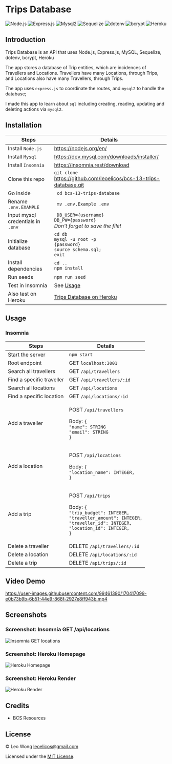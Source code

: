 # Trips Database

![Node.js](https://img.shields.io/badge/16.15.0%20LTS-0?label=Node.js&style=for-the-badge&labelColor=white&color=black) ![Express.js](https://img.shields.io/badge/4.17.1-0?label=Express&style=for-the-badge&labelColor=white&color=black) ![Mysql2](https://img.shields.io/badge/2.2.1-0?label=Mysql2&style=for-the-badge&labelColor=white&color=black) ![Sequelize](https://img.shields.io/badge/6.3.5-0?label=Sequelize&style=for-the-badge&labelColor=white&color=black) ![dotenv](https://img.shields.io/badge/8.2.0-0?label=dotenv&style=for-the-badge&labelColor=white&color=black) ![bcrypt](https://img.shields.io/badge/5.0.0-0?label=bcrypt&style=for-the-badge&labelColor=white&color=black) ![Heroku](https://img.shields.io/badge/7.60.2-0?label=heroku&style=for-the-badge&labelColor=white&color=black)

## Introduction

Trips Database is an API that uses Node.js, Express.js, MySQL, Sequelize, dotenv, bcrypt, Heroku

The app stores a database of Trip entities, which are incidences of Travellers and Locations. Travellers have many Locations, through Trips, and Locations also have many Travellers, through Trips.

The app uses `express.js` to coordinate the routes, and `mysql2` to handle the database;

I made this app to learn about `sql` including creating, reading, updating and deleting actions via `mysql2`.

## Installation

| Steps                             | Details                                                                         |
| --------------------------------- | ------------------------------------------------------------------------------- |
| Install `Node.js `                | https://nodejs.org/en/                                                          |
| Install `Mysql`                   | https://dev.mysql.com/downloads/installer/                                      |
| Install `Insomnia`                | https://insomnia.rest/download                                                  |
| Clone this repo                   | `git clone`<br>https://github.com/leoelicos/bcs-13-trips-database.git           |
| Go inside                         | ` cd bcs-13-trips-database`                                                     |
| Rename `.env.EXAMPLE`             | ` mv .env.Example .env`                                                         |
| Input mysql credentials in `.env` | ` DB_USER={username}`<br>`DB_PW={password}`<br>_Don't forget to save the file!_ |
| Initialize database               | `cd db`<br>`mysql -u root -p`<br>`{password}`<br>`source schema.sql;`<br>`exit` |
| Install dependencies              | `cd ..`<br>`npm install`                                                        |
| Run seeds                         | `npm run seed`                                                                  |
| Test in Insomnia                  | See [Usage](#usage)                                                             |
| Also test on Heroku               | [Trips Database on Heroku](https://leoelicos-trips-database.herokuapp.com/)     |

## Usage

### Insomnia

| Steps                     | Details                                                                                                                                                                   |
| ------------------------- | ------------------------------------------------------------------------------------------------------------------------------------------------------------------------- |
| Start the server          | `npm start`                                                                                                                                                               |
| Root endpoint             | GET `localhost:3001`                                                                                                                                                      |
| Search all travellers     | GET `/api/travellers`                                                                                                                                                     |
| Find a specific traveller | GET `/api/travellers/:id`                                                                                                                                                 |
| Search all locations      | GET `/api/locations`                                                                                                                                                      |
| Find a specific location  | GET `/api/locations/:id`                                                                                                                                                  |
| Add a traveller           | <p>POST `/api/travellers`</p><p>Body: `{`<br>`"name": STRING`<br>`"email": STRING`<br>`}`</p>                                                                             |
| Add a location            | <p>POST `/api/locations`</p><p>Body: `{`<br>`"location_name": INTEGER,`<br>`}`</p>                                                                                        |
| Add a trip                | <p>POST `/api/trips`</p><p>Body: `{`<br>`"trip_budget": INTEGER,`<br>`"traveller_amount": INTEGER,`<br>`"traveller_id": INTEGER,`<br>`"location_id": INTEGER,`<br>`}`</p> |
| Delete a traveller        | DELETE `/api/travellers/:id`                                                                                                                                              |
| Delete a location         | DELETE `/api/locations/:id`                                                                                                                                               |
| Delete a trip             | DELETE `/api/trips/:id`                                                                                                                                                   |

## Video Demo

https://user-images.githubusercontent.com/99461390/170417099-e0b73b9b-6b51-44e9-868f-2927e8ff943b.mp4

## Screenshots

### Screenshot: Insomnia GET /api/locations

![Insomnia GET locations](https://user-images.githubusercontent.com/99461390/170417348-6d0a4e0b-e463-4dff-b4f6-d17f0a28426f.jpg)

### Screenshot: Heroku Homepage

![Heroku Homepage](https://user-images.githubusercontent.com/99461390/170417410-e84da0b1-9b1e-4633-aed9-889aae47cbce.jpg)

### Screenshot: Heroku Render

![Heroku Render](https://user-images.githubusercontent.com/99461390/170417462-17359ca0-5eee-42a1-9181-44c35a0249ea.jpg)

## Credits

-  BCS Resources

## License

&copy; Leo Wong <leoelicos@gmail.com>

Licensed under the [MIT License](./LICENSE).
